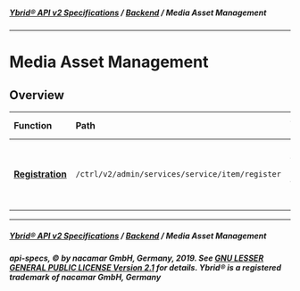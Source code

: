 ##### [**Ybrid® API v2 Specifications**](../../) / [**Backend**](../) / Media Asset Management
---

# Media Asset Management

## Overview

Function | Path | Short Description
:------- | :--- | :----------------
[**Registration**](registration.md) | `/ctrl/v2/admin/services/service/item/register` | Registration of local or remote assets for later injection.  


---
##### [**Ybrid® API v2 Specifications**](../../) / [**Backend**](../) / Media Asset Management
##### api-specs, © by nacamar GmbH, Germany, 2019. See [GNU LESSER GENERAL PUBLIC LICENSE Version 2.1](/LICENSE) for details. Ybrid® is a registered trademark of nacamar GmbH, Germany 
